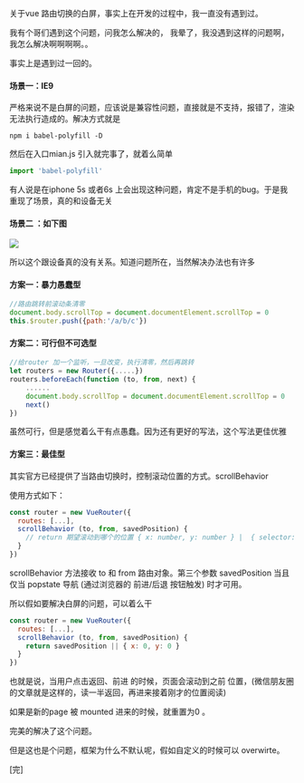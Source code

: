 关于vue 路由切换的白屏，事实上在开发的过程中，我一直没有遇到过。

我有个哥们遇到这个问题，问我怎么解决的， 我晕了，我没遇到这样的问题啊，我怎么解决啊啊啊啊。。

事实上是遇到过一回的。

#### 场景一：IE9

严格来说不是白屏的问题，应该说是兼容性问题，直接就是不支持，报错了，渲染无法执行造成的。解决方式就是
```node
npm i babel-polyfill -D
```
然后在入口mian.js 引入就完事了，就着么简单
```js
import 'babel-polyfill'
```
有人说是在iphone 5s 或者6s 上会出现这种问题，肯定不是手机的bug。于是我重现了场景，真的和设备无关

#### 场景二 ：如下图
![](https://www.chuchur.com/2018-4-5/1526637147269.jpg)


所以这个跟设备真的没有关系。知道问题所在，当然解决办法也有许多

#### 方案一：暴力愚蠢型
```js
//路由跳转前滚动条清零
document.body.scrollTop = document.documentElement.scrollTop = 0
this.$router.push({path:'/a/b/c'})
```
#### 方案二：可行但不可选型
```js
//给router 加一个监听，一旦改变，执行清零，然后再跳转
let routers = new Router({.....})
routers.beforeEach(function (to, from, next) { 
    ......
    document.body.scrollTop = document.documentElement.scrollTop = 0
    next()
})
```
虽然可行，但是感觉着么干有点愚蠢。因为还有更好的写法，这个写法更佳优雅

#### 方案三：最佳型

其实官方已经提供了当路由切换时，控制滚动位置的方式。scrollBehavior

使用方式如下：
```js
const router = new VueRouter({
  routes: [...],
  scrollBehavior (to, from, savedPosition) {
    // return 期望滚动到哪个的位置 { x: number, y: number } |  { selector: string } |
  }
})
```
scrollBehavior 方法接收 to 和 from 路由对象。第三个参数 savedPosition 当且仅当 popstate 导航 (通过浏览器的 前进/后退 按钮触发) 时才可用。

所以假如要解决白屏的问题，可以着么干
```js
const router = new VueRouter({
  routes: [...],
  scrollBehavior (to, from, savedPosition) {
    return savedPosition || { x: 0, y: 0 }
  }
})
```
也就是说，当用户点击返回、前进 的时候，页面会滚动到之前 位置，(微信朋友圈的文章就是这样的，读一半返回，再进来接着刚才的位置阅读)

如果是新的page 被 mounted 进来的时候，就重置为0 。

完美的解决了这个问题。

但是这也是个问题，框架为什么不默认呢，假如自定义的时候可以 overwirte。

[完]